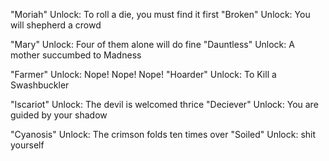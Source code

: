 "Moriah" Unlock:
To roll a die, you must find it first
"Broken" Unlock:
You will shepherd a crowd

"Mary" Unlock:
Four of them alone will do fine
"Dauntless" Unlock: 
A mother succumbed to Madness

"Farmer" Unlock:
Nope! Nope! Nope!
"Hoarder" Unlock:
To Kill a Swashbuckler

"Iscariot" Unlock:
The devil is welcomed thrice
"Deciever" Unlock:
You are guided by your shadow

"Cyanosis" Unlock:
The crimson folds ten times over
"Soiled" Unlock:
shit yourself


